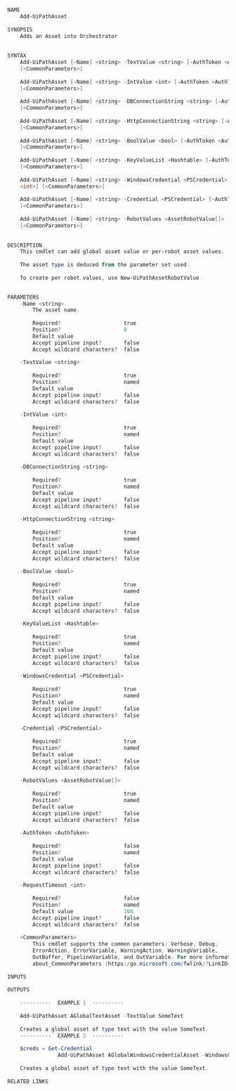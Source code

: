 ﻿```PowerShell

NAME
    Add-UiPathAsset
    
SYNOPSIS
    Adds an Asset into Orchestrator
    
    
SYNTAX
    Add-UiPathAsset [-Name] <string> -TextValue <string> [-AuthToken <AuthToken>] [-RequestTimeout <int>] 
    [<CommonParameters>]
    
    Add-UiPathAsset [-Name] <string> -IntValue <int> [-AuthToken <AuthToken>] [-RequestTimeout <int>] 
    [<CommonParameters>]
    
    Add-UiPathAsset [-Name] <string> -DBConnectionString <string> [-AuthToken <AuthToken>] [-RequestTimeout <int>] 
    [<CommonParameters>]
    
    Add-UiPathAsset [-Name] <string> -HttpConnectionString <string> [-AuthToken <AuthToken>] [-RequestTimeout <int>] 
    [<CommonParameters>]
    
    Add-UiPathAsset [-Name] <string> -BoolValue <bool> [-AuthToken <AuthToken>] [-RequestTimeout <int>] 
    [<CommonParameters>]
    
    Add-UiPathAsset [-Name] <string> -KeyValueList <Hashtable> [-AuthToken <AuthToken>] [-RequestTimeout <int>] 
    [<CommonParameters>]
    
    Add-UiPathAsset [-Name] <string> -WindowsCredential <PSCredential> [-AuthToken <AuthToken>] [-RequestTimeout 
    <int>] [<CommonParameters>]
    
    Add-UiPathAsset [-Name] <string> -Credential <PSCredential> [-AuthToken <AuthToken>] [-RequestTimeout <int>] 
    [<CommonParameters>]
    
    Add-UiPathAsset [-Name] <string> -RobotValues <AssetRobotValue[]> [-AuthToken <AuthToken>] [-RequestTimeout <int>] 
    [<CommonParameters>]
    
    
DESCRIPTION
    This cmdlet can add global asset value or per-robot asset values.
    
    The asset type is deduced from the parameter set used.
    
    To create per robot values, use New-UiPathAssetRobotValue
    

PARAMETERS
    -Name <string>
        The asset name.
        
        Required?                    true
        Position?                    0
        Default value                
        Accept pipeline input?       false
        Accept wildcard characters?  false
        
    -TextValue <string>
        
        Required?                    true
        Position?                    named
        Default value                
        Accept pipeline input?       false
        Accept wildcard characters?  false
        
    -IntValue <int>
        
        Required?                    true
        Position?                    named
        Default value                
        Accept pipeline input?       false
        Accept wildcard characters?  false
        
    -DBConnectionString <string>
        
        Required?                    true
        Position?                    named
        Default value                
        Accept pipeline input?       false
        Accept wildcard characters?  false
        
    -HttpConnectionString <string>
        
        Required?                    true
        Position?                    named
        Default value                
        Accept pipeline input?       false
        Accept wildcard characters?  false
        
    -BoolValue <bool>
        
        Required?                    true
        Position?                    named
        Default value                
        Accept pipeline input?       false
        Accept wildcard characters?  false
        
    -KeyValueList <Hashtable>
        
        Required?                    true
        Position?                    named
        Default value                
        Accept pipeline input?       false
        Accept wildcard characters?  false
        
    -WindowsCredential <PSCredential>
        
        Required?                    true
        Position?                    named
        Default value                
        Accept pipeline input?       false
        Accept wildcard characters?  false
        
    -Credential <PSCredential>
        
        Required?                    true
        Position?                    named
        Default value                
        Accept pipeline input?       false
        Accept wildcard characters?  false
        
    -RobotValues <AssetRobotValue[]>
        
        Required?                    true
        Position?                    named
        Default value                
        Accept pipeline input?       false
        Accept wildcard characters?  false
        
    -AuthToken <AuthToken>
        
        Required?                    false
        Position?                    named
        Default value                
        Accept pipeline input?       false
        Accept wildcard characters?  false
        
    -RequestTimeout <int>
        
        Required?                    false
        Position?                    named
        Default value                100
        Accept pipeline input?       false
        Accept wildcard characters?  false
        
    <CommonParameters>
        This cmdlet supports the common parameters: Verbose, Debug,
        ErrorAction, ErrorVariable, WarningAction, WarningVariable,
        OutBuffer, PipelineVariable, and OutVariable. For more information, see 
        about_CommonParameters (https:/go.microsoft.com/fwlink/?LinkID=113216). 
    
INPUTS
    
OUTPUTS
    
    ----------  EXAMPLE 1  ----------
    
    Add-UiPathAsset AGlobalTextAsset -TextValue SomeText
    
    Creates a global asset of type text with the value SomeText.
    ----------  EXAMPLE 2  ----------
    
    $creds = Get-Credential
                Add-UiPathAsset AGlobalWindowsCredentialAsset -WindowsCredential $creds
    
    Creates a global asset of type text with the value SomeText.
    
RELATED LINKS



```
